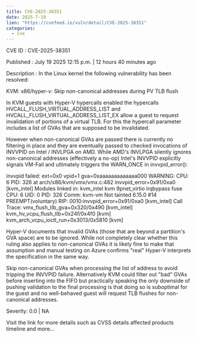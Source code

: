 ```yaml
--- 
title: CVE-2025-38351
date: 2025-7-19
lien: "https://cvefeed.io/vuln/detail/CVE-2025-38351"
categories:
  - cve
---
```


CVE ID : CVE-2025-38351

Published :  July 19
2025
12:15 p.m. | 12 hours
40 minutes ago

Description : In the Linux kernel
the following vulnerability has been resolved:

KVM: x86/hyper-v: Skip non-canonical addresses during PV TLB flush

In KVM guests with Hyper-V hypercalls enabled
the hypercalls
HVCALL_FLUSH_VIRTUAL_ADDRESS_LIST and HVCALL_FLUSH_VIRTUAL_ADDRESS_LIST_EX
allow a guest to request invalidation of portions of a virtual TLB.
For this
the hypercall parameter includes a list of GVAs that are supposed
to be invalidated.

However
when non-canonical GVAs are passed
there is currently no
filtering in place and they are eventually passed to checked invocations of
INVVPID on Intel / INVLPGA on AMD.  While AMD's INVLPGA silently ignores
non-canonical addresses (effectively a no-op)
Intel's INVVPID explicitly
signals VM-Fail and ultimately triggers the WARN_ONCE in invvpid_error():

  invvpid failed: ext=0x0 vpid=1 gva=0xaaaaaaaaaaaaa000
  WARNING: CPU: 6 PID: 326 at arch/x86/kvm/vmx/vmx.c:482
  invvpid_error+0x91/0xa0 [kvm_intel]
  Modules linked in: kvm_intel kvm 9pnet_virtio irqbypass fuse
  CPU: 6 UID: 0 PID: 326 Comm: kvm-vm Not tainted 6.15.0 #14 PREEMPT(voluntary)
  RIP: 0010:invvpid_error+0x91/0xa0 [kvm_intel]
  Call Trace:
    vmx_flush_tlb_gva+0x320/0x490 [kvm_intel]
    kvm_hv_vcpu_flush_tlb+0x24f/0x4f0 [kvm]
    kvm_arch_vcpu_ioctl_run+0x3013/0x5810 [kvm]

Hyper-V documents that invalid GVAs (those that are beyond a partition's
GVA space) are to be ignored.  While not completely clear whether this
ruling also applies to non-canonical GVAs
it is likely fine to make that
assumption
and manual testing on Azure confirms "real" Hyper-V interprets
the specification in the same way.

Skip non-canonical GVAs when processing the list of address to avoid
tripping the INVVPID failure.  Alternatively
KVM could filter out "bad"
GVAs before inserting into the FIFO
but practically speaking the only
downside of pushing validation to the final processing is that doing so
is suboptimal for the guest
and no well-behaved guest will request TLB
flushes for non-canonical addresses.

Severity: 0.0 | NA

Visit the link for more details
such as CVSS details
affected products
timeline
and more...
